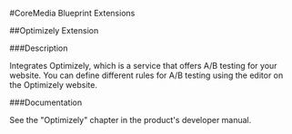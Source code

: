 #CoreMedia Blueprint Extensions

##Optimizely Extension

###Description

Integrates Optimizely, which is a service that offers A/B testing for your website. You can define different rules for 
A/B testing using the editor on the Optimizely website.

###Documentation

See the "Optimizely" chapter in the product's developer manual.
